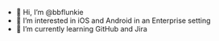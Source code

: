 - 👋 Hi, I’m @bbflunkie
- 👀 I’m interested in iOS and Android in an Enterprise setting
- 🌱 I’m currently learning GitHub and Jira

<!---
bbflunkie/bbflunkie is a ✨ special ✨ repository because its `README.md` (this file) appears on your GitHub profile.
You can click the Preview link to take a look at your changes.
--->
